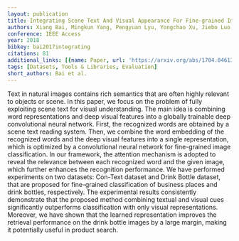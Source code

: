```yaml
---
layout: publication
title: Integrating Scene Text And Visual Appearance For Fine-grained Image Classification
authors: Xiang Bai, Mingkun Yang, Pengyuan Lyu, Yongchao Xu, Jiebo Luo
conference: IEEE Access
year: 2018
bibkey: bai2017integrating
citations: 81
additional_links: [{name: Paper, url: 'https://arxiv.org/abs/1704.04613'}]
tags: [Datasets, Tools & Libraries, Evaluation]
short_authors: Bai et al.
---
```

Text in natural images contains rich semantics that are often highly relevant
to objects or scene. In this paper, we focus on the problem of fully exploiting
scene text for visual understanding. The main idea is combining word
representations and deep visual features into a globally trainable deep
convolutional neural network. First, the recognized words are obtained by a
scene text reading system. Then, we combine the word embedding of the
recognized words and the deep visual features into a single representation,
which is optimized by a convolutional neural network for fine-grained image
classification. In our framework, the attention mechanism is adopted to reveal
the relevance between each recognized word and the given image, which further
enhances the recognition performance. We have performed experiments on two
datasets: Con-Text dataset and Drink Bottle dataset, that are proposed for
fine-grained classification of business places and drink bottles, respectively.
The experimental results consistently demonstrate that the proposed method
combining textual and visual cues significantly outperforms classification with
only visual representations. Moreover, we have shown that the learned
representation improves the retrieval performance on the drink bottle images by
a large margin, making it potentially useful in product search.